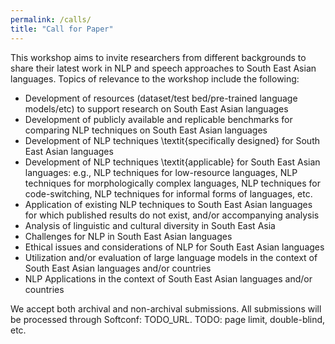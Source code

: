 ```yaml
---
permalink: /calls/
title: "Call for Paper"
---
```


This workshop aims to invite researchers from different backgrounds to share their latest work in NLP and speech approaches to South East Asian languages. Topics of relevance to the workshop include the following: 

 - Development of resources (dataset/test bed/pre-trained language models/etc) to support research on South East Asian languages
 - Development of publicly available and replicable benchmarks for comparing NLP techniques on South East Asian languages
 - Development of NLP techniques \textit{specifically designed} for South East Asian languages 
 - Development of NLP techniques \textit{applicable} for South East Asian languages: e.g., NLP techniques for low-resource languages, NLP techniques for morphologically complex languages, NLP techniques for code-switching, NLP techniques for informal forms of languages, etc. 
 - Application of existing NLP techniques to South East Asian languages for which published results do not exist, and/or accompanying analysis
 - Analysis of linguistic and cultural diversity in South East Asia
 - Challenges for NLP in South East Asian languages
 - Ethical issues and considerations of NLP for South East Asian languages
 - Utilization and/or evaluation of large language models in the context of South East Asian languages and/or countries
 - NLP Applications in the context of South East Asian languages and/or countries


We accept both archival and non-archival submissions. All submissions will be processed through Softconf: TODO_URL.
TODO: page limit, double-blind, etc.

